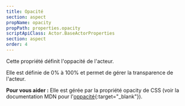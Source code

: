 ```yaml
---
title: Opacité
section: aspect
propName: opacity
propPath: properties.opacity
scriptApiClass: Actor.BaseActorProperties
section: aspect
order: 4
---
```

Cette propriété définit l'oppacité de l'acteur.

Elle est définie de 0% à 100% et permet de gérer la transparence de l'acteur.

**Pour vous aider :**
Elle est gérée par la propriété opacity de CSS (voir la documentation MDN pour l'[oppacité](https://developer.mozilla.org/fr/docs/Web/CSS/opacity){:target="_blank"}).
